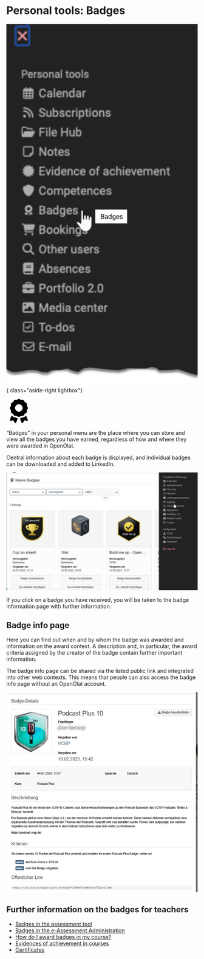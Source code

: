 # Personal tools: Badges

![pers_menu_badges_v1_en.png](assets/pers_menu_badges_v1_en.png){ class="aside-right lightbox"}

![icon_badges.png](assets/icon_badges.png)

“Badges” in your personal menu are the place where you can store and view all the badges you have earned, regardless of how and where they were awarded in OpenOlat.

Central information about each badge is displayed, and individual badges can be downloaded and added to LinkedIn.

![Badge personal tool](assets/Badge_erhalten.jpg) 

If you click on a badge you have received, you will be taken to the badge information page with further information.

## Badge info page

Here you can find out when and by whom the badge was awarded and information on the award context. A description and, in particular, the award criteria assigned by the creator of the badge contain further important information.

The badge info page can be shared via the listed public link and integrated into other web contexts. This means that people can also access the badge info page without an OpenOlat account. 

![Badges Infoseite](assets/Badge_Beispiel.jpg)


## Further information on the badges for teachers 

* [Badges in the assessment tool](../learningresources/OpenBadges.md)<br>
* [Badges in the e-Assessment Administration](../../../manual_admin/docs/administration/e-Assessment_openBadges.md) <br> 
* [How do I award badges in my course?](../../../manual_how-to/docs/badges/badges.md)<br>
* [Evidences of achievement in courses](../learningresources/Course_Settings_Assessment.md#evidences-of-achievement)<br>
* [Certificates](../learningresources/Course_Settings_Assessment.md#course-certificate)<br>
